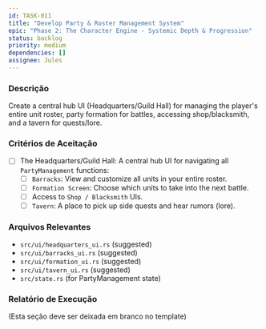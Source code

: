 ```yaml
---
id: TASK-011
title: "Develop Party & Roster Management System"
epic: "Phase 2: The Character Engine - Systemic Depth & Progression"
status: backlog
priority: medium
dependencies: []
assignee: Jules
---
```


### Descrição

Create a central hub UI (Headquarters/Guild Hall) for managing the player's entire unit roster, party formation for battles, accessing shop/blacksmith, and a tavern for quests/lore.

### Critérios de Aceitação

- [ ] The Headquarters/Guild Hall: A central hub UI for navigating all `PartyManagement` functions:
    - [ ] `Barracks`: View and customize all units in your entire roster.
    - [ ] `Formation Screen`: Choose which units to take into the next battle.
    - [ ] Access to `Shop / Blacksmith` UIs.
    - [ ] `Tavern`: A place to pick up side quests and hear rumors (lore).

### Arquivos Relevantes

* `src/ui/headquarters_ui.rs` (suggested)
* `src/ui/barracks_ui.rs` (suggested)
* `src/ui/formation_ui.rs` (suggested)
* `src/ui/tavern_ui.rs` (suggested)
* `src/state.rs` (for PartyManagement state)

### Relatório de Execução

(Esta seção deve ser deixada em branco no template)
